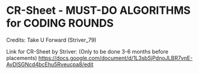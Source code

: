 # CR-Sheet - MUST-DO ALGORITHMS for CODING ROUNDS

Credits: Take U Forward (Striver_79) 

Link for CR-Sheet by Striver: (Only to be done 3-6 months before placements) 
https://docs.google.com/document/d/1L3sbSjPdnoJLBR7vnE-AyDlSGNcd4bcEhu5Rveucpa8/edit


